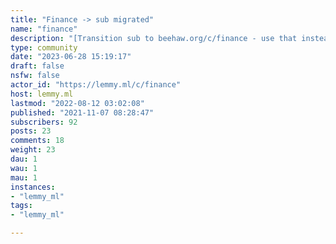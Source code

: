 ```yaml
---
title: "Finance -> sub migrated" 
name: "finance"
description: "[Transition sub to beehaw.org/c/finance - use that instead](https://beehaw.org/c/finance)If you cannot connect to it, feel free to continue using this sub"
type: community
date: "2023-06-28 15:19:17"
draft: false
nsfw: false
actor_id: "https://lemmy.ml/c/finance"
host: lemmy.ml
lastmod: "2022-08-12 03:02:08"
published: "2021-11-07 08:28:47"
subscribers: 92
posts: 23
comments: 18
weight: 23
dau: 1
wau: 1
mau: 1
instances:
- "lemmy_ml"
tags: 
- "lemmy_ml"

---
```

